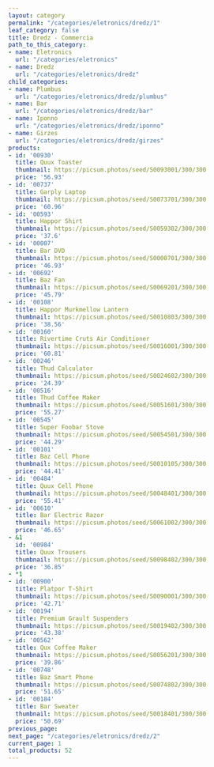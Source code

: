 ```yaml
---
layout: category
permalink: "/categories/eletronics/dredz/1"
leaf_category: false
title: Dredz - Commercia
path_to_this_category:
- name: Eletronics
  url: "/categories/eletronics"
- name: Dredz
  url: "/categories/eletronics/dredz"
child_categories:
- name: Plumbus
  url: "/categories/eletronics/dredz/plumbus"
- name: Bar
  url: "/categories/eletronics/dredz/bar"
- name: Iponno
  url: "/categories/eletronics/dredz/iponno"
- name: Girzes
  url: "/categories/eletronics/dredz/girzes"
products:
- id: '00930'
  title: Quux Toaster
  thumbnail: https://picsum.photos/seed/S0093001/300/300
  price: '56.93'
- id: '00737'
  title: Garply Laptop
  thumbnail: https://picsum.photos/seed/S0073701/300/300
  price: '60.96'
- id: '00593'
  title: Happor Shirt
  thumbnail: https://picsum.photos/seed/S0059302/300/300
  price: '37.6'
- id: '00007'
  title: Bar DVD
  thumbnail: https://picsum.photos/seed/S0000701/300/300
  price: '46.93'
- id: '00692'
  title: Baz Fan
  thumbnail: https://picsum.photos/seed/S0069201/300/300
  price: '45.79'
- id: '00108'
  title: Happor Murkmellow Lantern
  thumbnail: https://picsum.photos/seed/S0010803/300/300
  price: '38.56'
- id: '00160'
  title: Rivertime Cruts Air Conditioner
  thumbnail: https://picsum.photos/seed/S0016001/300/300
  price: '60.81'
- id: '00246'
  title: Thud Calculator
  thumbnail: https://picsum.photos/seed/S0024602/300/300
  price: '24.39'
- id: '00516'
  title: Thud Coffee Maker
  thumbnail: https://picsum.photos/seed/S0051601/300/300
  price: '55.27'
- id: '00545'
  title: Super Foobar Stove
  thumbnail: https://picsum.photos/seed/S0054501/300/300
  price: '44.29'
- id: '00101'
  title: Baz Cell Phone
  thumbnail: https://picsum.photos/seed/S0010105/300/300
  price: '44.41'
- id: '00484'
  title: Quux Cell Phone
  thumbnail: https://picsum.photos/seed/S0048401/300/300
  price: '55.41'
- id: '00610'
  title: Bar Electric Razor
  thumbnail: https://picsum.photos/seed/S0061002/300/300
  price: '46.65'
- &1
  id: '00984'
  title: Quux Trousers
  thumbnail: https://picsum.photos/seed/S0098402/300/300
  price: '36.85'
- *1
- id: '00900'
  title: Platpor T-Shirt
  thumbnail: https://picsum.photos/seed/S0090001/300/300
  price: '42.71'
- id: '00194'
  title: Premium Grault Suspenders
  thumbnail: https://picsum.photos/seed/S0019402/300/300
  price: '43.38'
- id: '00562'
  title: Qux Coffee Maker
  thumbnail: https://picsum.photos/seed/S0056201/300/300
  price: '39.86'
- id: '00748'
  title: Baz Smart Phone
  thumbnail: https://picsum.photos/seed/S0074802/300/300
  price: '51.65'
- id: '00184'
  title: Bar Sweater
  thumbnail: https://picsum.photos/seed/S0018401/300/300
  price: '50.69'
previous_page: 
next_page: "/categories/eletronics/dredz/2"
current_page: 1
total_products: 52
---
```

